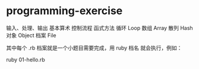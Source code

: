 # programming-exercise

输入、处理、输出
基本算术
控制流程
函式方法
循环 Loop
数组 Array
散列 Hash
对象 Object
档案 File

其中每个 .rb 档案就是一个小题目需要完成，用 ruby 档名 就会执行，例如：

ruby 01-hello.rb
